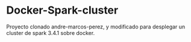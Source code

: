 # Docker-Spark-cluster
Proyecto clonado  andre-marcos-perez, y modificado para desplegar un cluster de spark 3.4.1 sobre docker.
